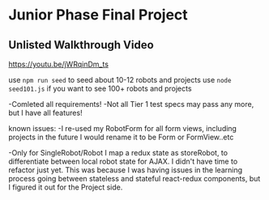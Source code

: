 # Junior Phase Final Project

## Unlisted Walkthrough Video
https://youtu.be/jWRqinDm_ts


use `npm run seed` to seed about 10-12 robots and projects
use `node seed101.js` if you want to see 100+ robots and projects

-Comleted all requirements! 
-Not all Tier 1 test specs may pass any more, but I have all features!

known issues:
-I re-used my RobotForm for all form views, including projects
    in the future I would rename it to be Form or FormView..etc
    
-Only for SingleRobot/Robot I map a redux state as storeRobot, to
differentiate between local robot state for AJAX.  I didn't have time
to refactor just yet.  This was because I was having issues in the learning
process going between stateless and stateful react-redux components,
but I figured it out for the Project side.

